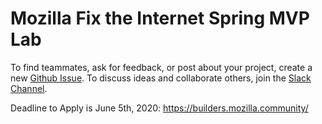# Mozilla Fix the Internet Spring MVP Lab 

To find teammates, ask for feedback, or post about your project, create a new [Github Issue](https://github.com/fix-the-internet/mozilla-builders/issuess). To discuss ideas and collaborate others, join the [Slack Channel](https://join.slack.com/t/mozillabuilders/shared_invite/zt-czo6bp37-R9I5mKJVYPtCkTQFu1NLWw).

Deadline to Apply is June 5th, 2020: https://builders.mozilla.community/
